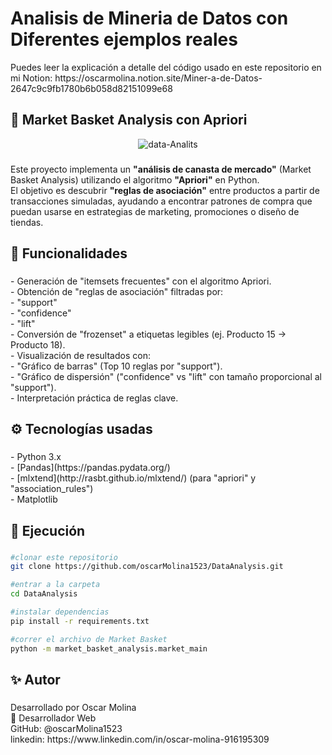 <h1 align="left">Analisis de Mineria de Datos con Diferentes ejemplos reales</h1>
<p>Puedes leer la explicación a detalle del código usado en este repositorio en mi Notion: https://oscarmolina.notion.site/Miner-a-de-Datos-2647c9c9fb1780b6b058d82151099e68</p>
<h2 align="left">🛒 Market Basket Analysis con Apriori</h1>

<div align="center">
  <img src="https://i.ibb.co/F44kqcNC/data-Analits.png" alt="data-Analits" border="0">
</div>

###

<p align="left">Este proyecto implementa un <strong>"análisis de canasta de mercado"</strong> (Market Basket Analysis) utilizando el algoritmo <strong>"Apriori"</strong> en Python.  <br>El objetivo es descubrir <strong>"reglas de asociación"</strong> entre productos a partir de transacciones simuladas, ayudando a encontrar patrones de compra que puedan usarse en estrategias de marketing, promociones o diseño de tiendas.</p>

###

<h2 align="left">📌 Funcionalidades</h2>

###

<p align="left">- Generación de "itemsets frecuentes" con el algoritmo Apriori.<br>- Obtención de "reglas de asociación" filtradas por:<br>  - "support"<br>  - "confidence"<br>  - "lift"<br>- Conversión de "frozenset" a etiquetas legibles (ej. Producto 15 → Producto 18).<br>- Visualización de resultados con:<br>  - "Gráfico de barras" (Top 10 reglas por "support").<br>  - "Gráfico de dispersión" ("confidence" vs "lift" con tamaño proporcional al "support").<br>- Interpretación práctica de reglas clave.</p>

###

<h2 align="left">⚙️ Tecnologías usadas</h2>

###

<p align="left">- Python 3.x<br>- [Pandas](https://pandas.pydata.org/)<br>- [mlxtend](http://rasbt.github.io/mlxtend/) (para "apriori" y "association_rules")<br>- Matplotlib</p>

###

<h2 align="left">🚀 Ejecución</h2>

###
```bash
#clonar este repositorio
git clone https://github.com/oscarMolina1523/DataAnalysis.git

#entrar a la carpeta
cd DataAnalysis

#instalar dependencias 
pip install -r requirements.txt

#correr el archivo de Market Basket
python -m market_basket_analysis.market_main
```
###

<h2 align="left">✨ Autor</h2>

###

<p align="left">Desarrollado por Oscar Molina<br>💼 Desarrollador Web<br>GitHub: @oscarMolina1523<br>linkedin: https://www.linkedin.com/in/oscar-molina-916195309</p>

###
